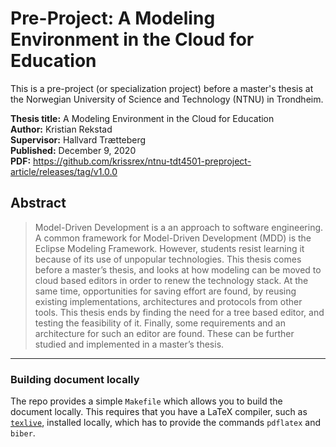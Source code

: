 # Pre-Project: A Modeling Environment in the Cloud for Education

This is a pre-project (or specialization project) before a master's thesis at the Norwegian University of Science and Technology (NTNU) in Trondheim.

**Thesis title:** A Modeling Environment in the Cloud for Education  
**Author:** Kristian Rekstad  
**Supervisor:** Hallvard Trætteberg  
**Published:** December 9, 2020  
**PDF:** https://github.com/krissrex/ntnu-tdt4501-preproject-article/releases/tag/v1.0.0  


## Abstract

> Model-Driven Development is a an approach to software engineering. A common
framework for Model-Driven Development (MDD) is the Eclipse Modeling Framework. However, students resist learning it because of its use of unpopular technologies. This thesis comes before a master’s thesis, and looks at how modeling
can be moved to cloud based editors in order to renew the technology stack. At
the same time, opportunities for saving effort are found, by reusing existing implementations, architectures and protocols from other tools. This thesis ends by
finding the need for a tree based editor, and testing the feasibility of it. Finally,
some requirements and an architecture for such an editor are found. These can
be further studied and implemented in a master’s thesis.


---

### Building document locally

The repo provides a simple `Makefile` which allows you to build the document locally. This requires that you have a LaTeX compiler, such as [`texlive`](https://www.tug.org/texlive/), installed locally, which has to provide the commands `pdflatex` and `biber`.
